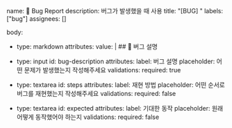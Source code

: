 name: 🐞 Bug Report
description: 버그가 발생했을 때 사용
title: "[BUG] "
labels: ["bug"]
assignees: []

body:
  - type: markdown
    attributes:
      value: |
        ## 🐞 버그 설명
  - type: input
    id: bug-description
    attributes:
      label: 버그 설명
      placeholder: 어떤 문제가 발생했는지 작성해주세요
    validations:
      required: true

  - type: textarea
    id: steps
    attributes:
      label: 재현 방법
      placeholder: 어떤 순서로 버그를 재현했는지 작성해주세요
    validations:
      required: false

  - type: textarea
    id: expected
    attributes:
      label: 기대한 동작
      placeholder: 원래 어떻게 동작했어야 하는지
    validations:
      required: false

